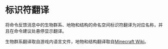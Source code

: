 # 标识符翻译

将命令反馈消息中的生物群系、地物和结构的命名空间标识符翻译为对应名称，并且在命令建议处悬停显示翻译。

生物群系翻译取自游戏内语言文件，地物和结构翻译取自[Minecraft Wiki](https://minecraft.fandom.com/zh/wiki/Minecraft_Wiki)。

